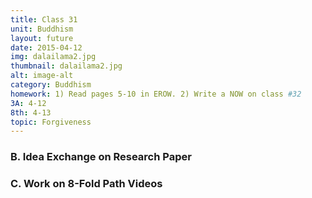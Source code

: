 ```yaml
---
title: Class 31
unit: Buddhism
layout: future
date: 2015-04-12
img: dalailama2.jpg
thumbnail: dalailama2.jpg
alt: image-alt
category: Buddhism
homework: 1) Read pages 5-10 in EROW. 2) Write a NOW on class #32 
3A: 4-12
8th: 4-13 
topic: Forgiveness
---
```


### B\. Idea Exchange on Research Paper


### C\. Work on 8-Fold Path Videos



